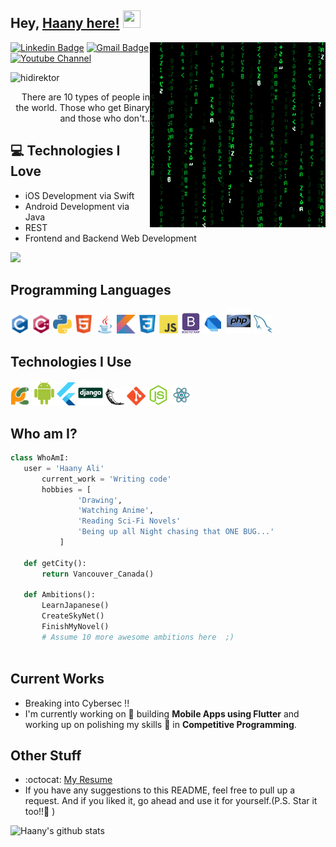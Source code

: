 ## Hey, [Haany here!](https://www.youtube.com/channel/UCietjxpksncMdOUkycv5nqA)  <img src="https://media.giphy.com/media/hvRJCLFzcasrR4ia7z/giphy.gif" width="28px" height="28px">

<img src = 'https://github.com/hidirektor/hidirektor/blob/master/images/matrix.gif' alt = 'Awesome Matrix Code' align='right'/>

[![Linkedin Badge](https://img.shields.io/badge/-haanyali-blue?style=flat-square&logo=Linkedin&logoColor=white&link=https://www.linkedin.com/in/haany-ali)](https://www.linkedin.com/in/haany-ali) [![Gmail Badge](https://img.shields.io/badge/-asterp04@gmail.com-c14438?style=flat-square&logo=Gmail&logoColor=white&link=mailto:asterp04@gmail.com)](mailto:asterp04@gmail.com) [![Youtube Channel](https://img.shields.io/badge/-The%20Broke%20Coder-c14438?style=flat-square&logo=Youtube&link=https://www.youtube.com/channel/UCietjxpksncMdOUkycv5nqA)](https://www.youtube.com/channel/UCietjxpksncMdOUkycv5nqA)
<p align="left"> <img src="https://komarev.com/ghpvc/?username=hidirektor" alt="hidirektor" /> </p>

<div style="text-align: right">There are 10 types of people in the world. Those who get Binary and those who don't.. </div>

## :computer: Technologies I Love
* iOS Development via Swift
* Android Development via Java
* REST 
* Frontend and Backend Web Development

<img src = "https://github-readme-stats.vercel.app/api/top-langs/?username=hidirektor&layout=compact">

## Programming Languages
<img src = 'https://github.com/hidirektor/hidirektor/blob/master/images/c-original.svg' width='30'/> <img src = 'https://github.com/hidirektor/hidirektor/blob/master/images/cpp.svg' width='30'/> <img src = 'https://github.com/hidirektor/hidirektor/blob/master/images/python2.png' height='30'/>  <img src = 'https://github.com/hidirektor/hidirektor/blob/master/images/html.svg' width='30'/> <img src='https://github.com/hidirektor/hidirektor/blob/master/images/java.svg' width='30'/> <img src = 'https://github.com/hidirektor/hidirektor/blob/master/images/kotlin.svg' width='30'/> <img src = 'https://github.com/hidirektor/hidirektor/blob/master/images/css.svg' width='30'/> <img src = 'https://github.com/hidirektor/hidirektor/blob/master/images/js.svg' width='30'/> <img src = 'https://github.com/hidirektor/hidirektor/blob/master/images/bootstrap.svg' width='33'/> <img src = 'https://github.com/hidirektor/hidirektor/blob/master/images/dart.svg' width='33'/> <img src = 'https://github.com/hidirektor/hidirektor/blob/master/images/php.svg' width='40'/>
 <img src = 'https://github.com/hidirektor/hidirektor/blob/master/images/sql.svg' width='30'/> 

## Technologies I Use
 <img src = 'https://github.com/hidirektor/hidirektor/blob/master/images/pycharm.svg' width='30'/>  <img src = 'https://github.com/hidirektor/hidirektor/blob/master/images/android.svg' height='40'/><img src = 'https://github.com/hidirektor/hidirektor/blob/master/images/flutter-logo.svg' width='30'/> <img src = 'https://github.com/hidirektor/hidirektor/blob/master/images/django.svg' height='40'/> <img src = 'https://github.com/hidirektor/hidirektor/blob/master/images/flask.png' width='30'/> <img src = 'https://github.com/hidirektor/hidirektor/blob/master/images/git.svg' width='30'/> <img src = 'https://github.com/hidirektor/hidirektor/blob/master/images/nodejs.svg' width='33'/> <img src = 'https://github.com/hidirektor/hidirektor/blob/master/images/react.svg' width='33'/>

## Who am I?
 ```python
 class WhoAmI:
 	user = 'Haany Ali'
		current_work = 'Writing code'
		hobbies = [
				'Drawing',
				'Watching Anime',
				'Reading Sci-Fi Novels'
				'Being up all Night chasing that ONE BUG...'
			]
	
	def getCity():
		return Vancouver_Canada()
	
	def Ambitions():
		LearnJapanese()
		CreateSkyNet()
		FinishMyNovel()
		# Assume 10 more awesome ambitions here  ;)
	
 ```

## Current Works
* Breaking into Cybersec !!
* I'm currently working on 🔭 building **Mobile Apps using Flutter** and working up on polishing my skills 🌱 in **Competitive Programming**.

## Other Stuff
- :octocat: [My Resume](https://drive.google.com/file/d/1tFL1gHFPw3MXzfW98oQEFjs2jQSGiVjw/view?usp=share_link)
- If you have any suggestions to this README, feel free to pull up a request. And if you liked it, go ahead and use it for yourself.(P.S. Star it too!!:grimacing: )

![Haany's github stats](https://github-readme-stats.vercel.app/api?username=hidirektor&show_icons=true&hide=[%22issues%22])
 
 
